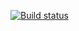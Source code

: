 [![Build status](https://ci.appveyor.com/api/projects/status/wba82skf8dyd0lqh?svg=true)](https://ci.appveyor.com/project/Tot-Anton/2-task-3-postman-echo)
